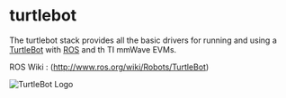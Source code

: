 turtlebot
=========

The turtlebot stack provides all the basic drivers for running and using a [TurtleBot](http://turtlebot.com) with [ROS](http://www.ros.org) and th TI mmWave EVMs.

ROS Wiki : (http://www.ros.org/wiki/Robots/TurtleBot)




![TurtleBot Logo](http://www.turtlebot.com/assets/images/turtlebot_logo.png)

